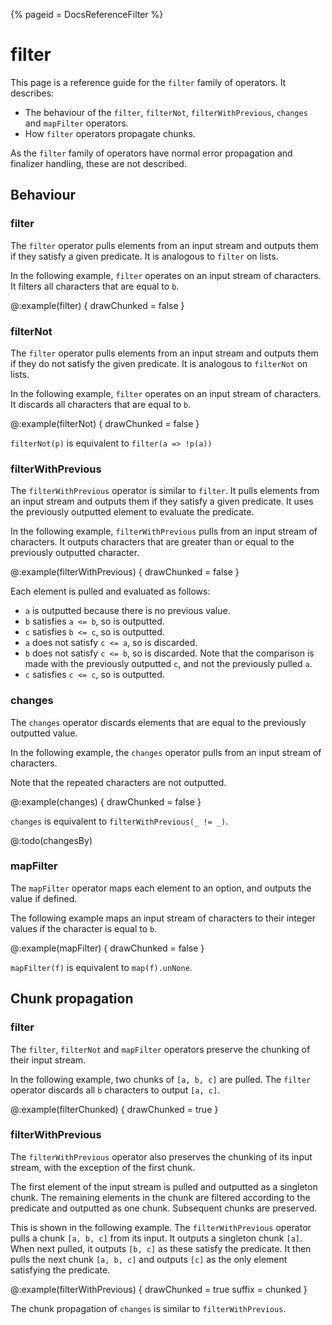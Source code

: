 {%
  pageid = DocsReferenceFilter
%}

# filter
This page is a reference guide for the `filter` family of operators. It describes:

 - The behaviour of the `filter`, `filterNot`, `filterWithPrevious`, `changes` and `mapFilter` operators.
 - How `filter` operators propagate chunks.

As the `filter` family of operators have normal error propagation and finalizer handling, these are not described.

## Behaviour
### filter

The `filter` operator pulls elements from an input stream and outputs them if they satisfy a given predicate. It is analogous to `filter` on lists.

In the following example, `filter` operates on an input stream of characters. It filters all characters that are equal to `b`.

@:example(filter) {
  drawChunked = false
}

### filterNot

The `filter` operator pulls elements from an input stream and outputs them if they do not satisfy the given predicate. It is analogous to `filterNot` on lists.

In the following example, `filter` operates on an input stream of characters. It discards all characters that are equal to `b`.

@:example(filterNot) {
  drawChunked = false
}

`filterNot(p)` is equivalent to `filter(a => !p(a))`


### filterWithPrevious

The `filterWithPrevious` operator is similar to `filter`. It pulls elements from an input stream and outputs them if they satisfy a given predicate. It uses the previously outputted element to evaluate the predicate.

In the following example, `filterWithPrevious` pulls from an input stream of characters. It outputs characters that are greater than or equal to the previously outputted character.

@:example(filterWithPrevious) {
  drawChunked = false
}

Each element is pulled and evaluated as follows:

- `a` is outputted because there is no previous value. 
- `b` satisfies `a <= b`, so is outputted.
- `c` satisfies `b <= c`, so is outputted.
- `a` does not satisfy `c <= a`, so is discarded.
- `b` does not satisfy `c <= b`, so is discarded. Note that the comparison is made with the previously outputted `c`, and not the previously pulled `a`.
- `c` satisfies `c <= c`, so is outputted.

### changes

The `changes` operator discards elements that are equal to the previously outputted value.

In the following example, the `changes` operator pulls from an input stream of characters.

Note that the repeated characters are not outputted.

@:example(changes) {
  drawChunked = false
}

`changes` is equivalent to `filterWithPrevious(_ != _)`.

@:todo(changesBy)

### mapFilter

The `mapFilter` operator maps each element to an option, and outputs the value if defined.

The following example maps an input stream of characters to their integer values if the character is equal to `b`.

@:example(mapFilter) {
  drawChunked = false
}

`mapFilter(f)` is equivalent to `map(f).unNone`.

## Chunk propagation

### filter
The `filter`, `filterNot` and `mapFilter` operators preserve the chunking of their input stream.

In the following example, two chunks of `[a, b, c]` are pulled. The `filter` operator discards all `b` characters to output `[a, c]`.

@:example(filterChunked) {
  drawChunked = true
}
 
### filterWithPrevious

The `filterWithPrevious` operator also preserves the chunking of its input stream, with the exception of the first chunk.

The first element of the input stream is pulled and outputted as a singleton chunk. The remaining elements in the chunk are filtered according to the predicate and outputted as one chunk. Subsequent chunks are preserved.

This is shown in the following example. The `filterWithPrevious` operator pulls a chunk `[a, b, c]` from its input. It outputs a singleton chunk `[a]`. When next pulled, it outputs `[b, c]` as these satisfy the predicate. It then pulls the next chunk `[a, b, c]` and outputs `[c]` as the only element satisfying the predicate.

@:example(filterWithPrevious) {
  drawChunked = true
  suffix = chunked
}
 
The chunk propagation of `changes` is similar to `filterWithPrevious`.
